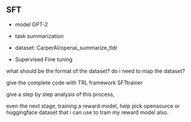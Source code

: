 

## SFT

* model GPT-2

* task summarization

* dataset: CarperAI/openai_summarize_tldr

* Supervised Fine tuning

what should be the format of the dataset?   do i need to map the dataset?

give the complete code with TRL framework SFTtrainer

give a step by step analysis of this process,

even the next stage, training a reward model, help pick opensource or huggingface dataset that i can use to train my reward model also.